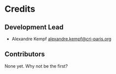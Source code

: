 # Credits

## Development Lead

* Alexandre Kempf <alexandre.kempf@cri-paris.org>

## Contributors

None yet. Why not be the first?
